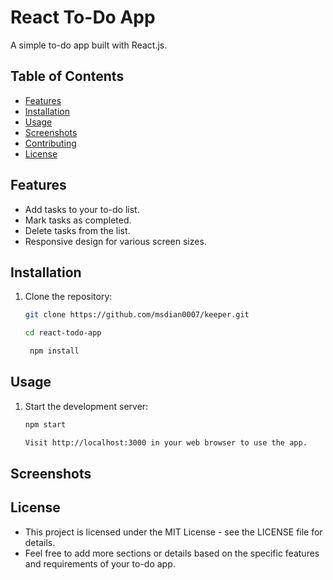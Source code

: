 # React To-Do App

A simple to-do app built with React.js.

## Table of Contents

- [Features](#features)
- [Installation](#installation)
- [Usage](#usage)
- [Screenshots](#screenshots)
- [Contributing](#contributing)
- [License](#license)

## Features

- Add tasks to your to-do list.
- Mark tasks as completed.
- Delete tasks from the list.
- Responsive design for various screen sizes.

## Installation

1. Clone the repository:

   ```bash
   git clone https://github.com/msdian0007/keeper.git

   cd react-todo-app

    npm install

## Usage

1. Start the development server:

   ```bash
   npm start

   Visit http://localhost:3000 in your web browser to use the app.
   ```

## Screenshots



## License

   - This project is licensed under the MIT License - see the LICENSE file for details.
   - Feel free to add more sections or details based on the specific features and requirements of your to-do app.
